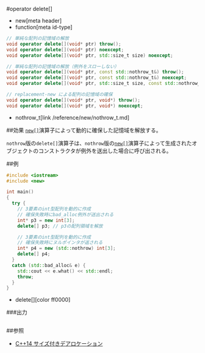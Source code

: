 #operator delete[]
* new[meta header]
* function[meta id-type]

```cpp
// 単純な配列の記憶域の解放
void operator delete[](void* ptr) throw();                                              // (1) C++03 まで
void operator delete[](void* ptr) noexcept;                                             // (1) C++11 から
void operator delete[](void* ptr, std::size_t size) noexcept;                           // (2) C++14 から

// 単純な配列の記憶域の解放（例外をスローしない）
void operator delete[](void* ptr, const std::nothrow_t&) throw();                       // (3) C++03 まで
void operator delete[](void* ptr, const std::nothrow_t&) noexcept;                      // (3) C++11 から
void operator delete[](void* ptr, std::size_t size, const std::nothrow_t&) noexcept;    // (4) C++14 から

// replacement-new による配列の記憶域の確保
void operator delete[](void* ptr, void*) throw();                                       // (5) C++03 まで
void operator delete[](void* ptr, void*) noexcept;                                      // (5) C++11 から
```
* nothrow_t[link /reference/new/nothrow_t.md]

##効果
[`new[]`](op_new[].md)演算子によって動的に確保した記憶域を解放する。

`nothrow`版の`delete[]`演算子は、`nothrow`版の[`new[]`](op_new[].md)演算子によって生成されたオブジェクトのコンストラクタが例外を送出した場合に呼び出される。

##例
```cpp
#include <iostream>
#include <new>

int main()
{
  try {
    // 3要素のint型配列を動的に作成
    // 確保失敗時にbad_alloc例外が送出される
    int* p3 = new int[3];
    delete[] p3; // p3の配列領域を解放

    // 3要素のint型配列を動的に作成
    // 確保失敗時にヌルポインタが返される
    int* p4 = new (std::nothrow) int[3];
    delete[] p4;
  }
  catch (std::bad_alloc& e) {
    std::cout << e.what() << std::endl;
    throw;
  }
}
```
* delete[][color ff0000]

###出力
```
```

##参照
- [C++14 サイズ付きデアロケーション](/lang/cpp14/sized_deallocation.md)

